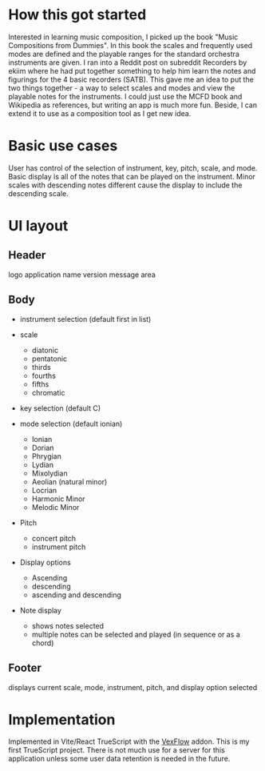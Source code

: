 # How this got started
Interested in learning music composition, I picked up the book "Music Compositions from Dummies". In this book the scales and frequently used modes are defined and the playable ranges for the standard orchestra instruments are given. 
I ran into a Reddit post on subreddit Recorders by ekiim where he had put together something to help him learn the notes and figurings for the 4 basic recorders (SATB). 
This gave me an idea to put the two things together - a way to select scales and modes and view the playable notes for the instruments. I could just use the MCFD book and Wikipedia as references, but writing an app is much more fun. Beside, I can extend it to use as a composition tool as I get new idea.
# Basic use cases
User has control of the selection of instrument, key, pitch, scale, and mode. Basic display is all of the notes that can be played on the instrument. Minor scales with descending notes different cause the display to include the descending scale.
# UI layout
## Header
logo
application name version
message area
## Body
  * instrument selection (default first in list)

  * scale
    * diatonic
    * pentatonic
    * thirds
    * fourths
    * fifths
    * chromatic

  * key selection (default C)

  * mode selection (default ionian)
    * Ionian
    * Dorian
    * Phrygian
    * Lydian
    * Mixolydian
    * Aeolian (natural minor)
    * Locrian
    * Harmonic Minor
    * Melodic Minor
  * Pitch
    * concert pitch
    * instrument pitch

  * Display options
    * Ascending
    * descending
    * ascending and descending

  * Note display
    * shows notes selected
    * multiple notes can be selected and played (in sequence or as a chord)
## Footer
displays current scale, mode, instrument, pitch, and display option selected
# Implementation
Implemented in Vite/React TrueScript with the [VexFlow](https://www.vexflow.com/) addon. 
This is my first TrueScript project. There is not much use for a server for this application unless some user data retention is needed in the future.
